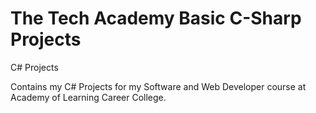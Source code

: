 # The Tech Academy Basic C-Sharp Projects

C# Projects



Contains my C# Projects for my Software and Web Developer course at Academy of Learning Career College.

